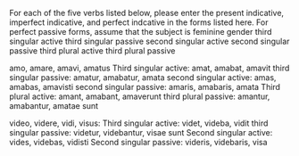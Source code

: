 For each of the five verbs listed below, please enter the present indicative, imperfect indicative, and perfect indcative in the forms listed here. For perfect passive forms, assume that the subject is feminine gender
third singular active
third singular passive
second singular active
second singular passive
third plural active
third plural passive 

amo, amare, amavi, amatus 
Third singular active: amat, amabat, amavit
third singular passive: amatur, amabatur, amata
second singular active: amas, amabas, amavisti
second singular passive: amaris, amabaris, amata
Third plural active: amant, amabant, amaverunt 
third plural passive: amantur, amabantur, amatae sunt 

video, videre, vidi, visus:
Third singular active: videt, videba, vidit
third singular passive: videtur, videbantur, visae sunt 
Second singular active: vides, videbas, vidisti
Second singular passive: videris, videbaris, visa

